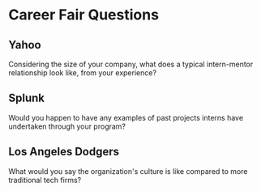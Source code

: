 # Career Fair Questions

## Yahoo

Considering the size of your company, what does a typical intern-mentor relationship look like, from your experience?

## Splunk

Would you happen to have any examples of past projects interns have undertaken through your program?

## Los Angeles Dodgers

What would you say the organization's culture is like compared to more traditional tech firms?